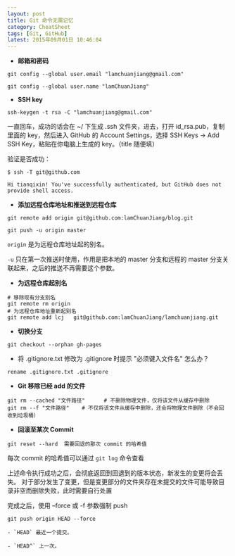 ```yaml
---
layout: post
title: Git 命令无需记忆
category: CheatSheet
tags: [Git, GitHub]
latest: 2015年09月01日 10:46:04
---
```



- **邮箱和密码**

```
git config --global user.email "lamchuanjiang@gmail.com"

git config --global user.name "lamChuanJiang"   
```

- __SSH key__


```
ssh-keygen -t rsa -C "lamchuanjiang@gmail.com"
```

一直回车，成功的话会在 ~/ 下生成 .ssh 文件夹，进去，打开 id_rsa.pub，复制里面的 key，然后进入 GitHub 的 Account Settings，选择 SSH Keys -> Add SSH Key，粘贴在你电脑上生成的 key。（title 随便填）

验证是否成功：

```
$ ssh -T git@github.com

Hi tianqixin! You've successfully authenticated, but GitHub does not provide shell access.
```

- **添加远程仓库地址和推送到远程仓库**

```
git remote add origin git@github.com:lamChuanJiang/blog.git

git push -u origin master
```

`origin` 是为远程仓库地址起的别名。

`-u` 只在第一次推送时使用，作用是把本地的 master 分支和远程的 master 分支关联起来，之后的推送不再需要这个参数。

- **为远程仓库起别名**

```
# 移除现有分支别名
git remote rm origin
# 为远程仓库地址重新起别名
git remote add lcj	 git@github.com:lamChuanJiang/lamchuanjiang.git
```

- **切换分支**

```
git checkout --orphan gh-pages
```

- 将 .gitignore.txt 修改为 .gitignore 时提示 "必须键入文件名" 怎么办？

```
rename .gitignore.txt .gitignore
```

- **Git 移除已经 add 的文件**

```
git rm --cached "文件路径"      # 不删除物理文件，仅将该文件从缓存中删除
git rm --f "文件路径"    # 不仅将该文件从缓存中删除，还会将物理文件删除（不会回收到垃圾桶）
```

- **回滚至某次 Commit**

```
git reset --hard  需要回退的那次 commit 的哈希值
```

每次 commit 的哈希值可以通过 `git log` 命令查看

上述命令执行成功之后，会彻底返回到回退到的版本状态，新发生的变更将会丢失。
对于部分发生了变更，但是变更部分的文件夹存在未提交的文件可能导致目录非空而删除失败，此时需要自行处置

完成之后，使用 –force 或 -f 参数强制 push

```
git push origin HEAD --force
```

	- `HEAD` 最近一个提交。

	- `HEAD^` 上一次。
